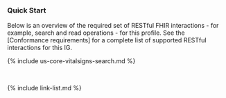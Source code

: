 
### Quick Start
Below is an overview of the required set of RESTful FHIR interactions - for example, search and read operations - for this profile. See the [Conformance requirements] for a complete list of supported RESTful interactions for this IG.

{% include us-core-vitalsigns-search.md %}

<br />

{% include link-list.md %}
